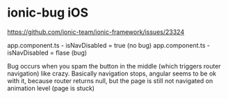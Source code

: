 # ionic-bug iOS

https://github.com/ionic-team/ionic-framework/issues/23324

app.component.ts - isNavDisabled = true (no bug)
app.component.ts - isNavDisabled = flase (bug)


Bug occurs when you spam the button in the middle (which triggers router navigation) like crazy. Basically navigation stops, angular seems to be ok with it, because router returns null, but the page is still not navigated on animation level (page is stuck)

